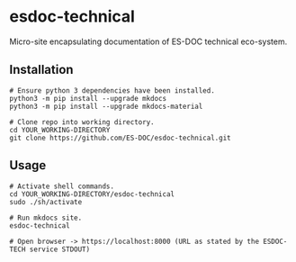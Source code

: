 # esdoc-technical

Micro-site encapsulating documentation of ES-DOC technical eco-system.

## Installation

```
# Ensure python 3 dependencies have been installed.
python3 -m pip install --upgrade mkdocs
python3 -m pip install --upgrade mkdocs-material

# Clone repo into working directory.
cd YOUR_WORKING-DIRECTORY
git clone https://github.com/ES-DOC/esdoc-technical.git
```

## Usage

```
# Activate shell commands.
cd YOUR_WORKING-DIRECTORY/esdoc-technical
sudo ./sh/activate

# Run mkdocs site.
esdoc-technical

# Open browser -> https://localhost:8000 (URL as stated by the ESDOC-TECH service STDOUT)
```
